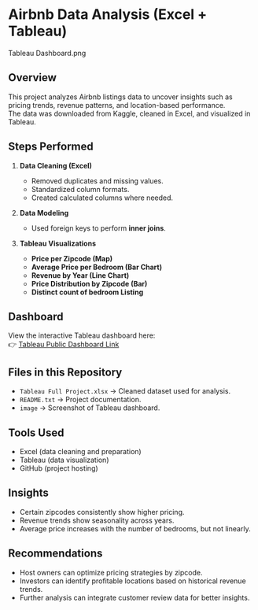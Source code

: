# Airbnb Data Analysis (Excel + Tableau)
Tableau Dashboard.png

## Overview
This project analyzes Airbnb listings data to uncover insights such as pricing trends, revenue patterns, and location-based performance.  
The data was downloaded from Kaggle, cleaned in Excel, and visualized in Tableau.

## Steps Performed
1. **Data Cleaning (Excel)**  
   - Removed duplicates and missing values.  
   - Standardized column formats.  
   - Created calculated columns where needed.  

2. **Data Modeling**  
   - Used foreign keys to perform **inner joins**.  

3. **Tableau Visualizations**  
   - **Price per Zipcode (Map)**  
   - **Average Price per Bedroom (Bar Chart)**  
   - **Revenue by Year (Line Chart)**  
   - **Price Distribution by Zipcode (Bar)**
   - **Distinct count of bedroom Listing**  

## Dashboard
View the interactive Tableau dashboard here:  
👉 [Tableau Public Dashboard Link](https://public.tableau.com/app/profile/tony.stark7466/viz/AirBNBDashboardusingTableauandExcel/Dashboard1?publish=yes)

## Files in this Repository
- `Tableau Full Project.xlsx` → Cleaned dataset used for analysis.  
- `README.txt` → Project documentation.  
- `image` → Screenshot of Tableau dashboard.  

## Tools Used
- Excel (data cleaning and preparation)  
- Tableau (data visualization)  
- GitHub (project hosting)  

## Insights
- Certain zipcodes consistently show higher pricing.  
- Revenue trends show seasonality across years.  
- Average price increases with the number of bedrooms, but not linearly.  

## Recommendations
- Host owners can optimize pricing strategies by zipcode.  
- Investors can identify profitable locations based on historical revenue trends.  
- Further analysis can integrate customer review data for better insights.  




